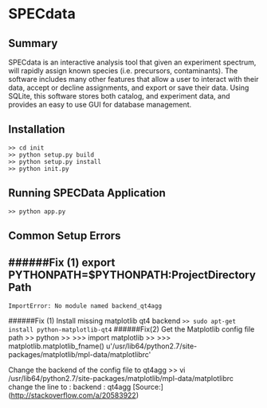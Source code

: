 # SPECdata

## Summary
SPECdata is an interactive analysis tool that given an experiment spectrum, will
rapidly assign known species (i.e. precursors, contaminants). The software
includes many other features that allow a user to interact with their data,
accept or decline assignments, and export or save their data. Using SQLite,
this software stores both catalog, and experiment data, and provides an easy
to use GUI for database management.


## Installation
    >> cd init
    >> python setup.py build
    >> python setup.py install
    >> python init.py

## Running SPECData Application
    >> python app.py

## Common Setup Errors
######Fix (1)
    export PYTHONPATH=$PYTHONPATH:ProjectDirectoryPath
----------------------------------------------------------
    ImportError: No module named backend_qt4agg
######Fix (1)
Install missing matplotlib qt4 backend
    ```>> sudo apt-get install python-matplotlib-qt4```
######Fix(2)
Get the Matplotlib config file path
    >> python
    >> >>> import matplotlib
    >> >>> matplotlib.matplotlib_fname()
    u'/usr/lib64/python2.7/site-packages/matplotlib/mpl-data/matplotlibrc'

Change the backend of the config file to qt4agg
    >> vi /usr/lib64/python2.7/site-packages/matplotlib/mpl-data/matplotlibrc
change the line to :
    backend : qt4agg
[Source:] (http://stackoverflow.com/a/20583922)

